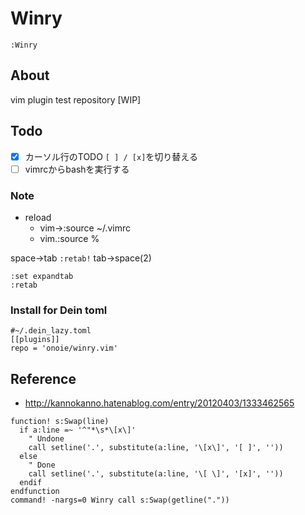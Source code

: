 # Winry
`:Winry`
## About
 vim plugin test repository [WIP]
## Todo
 * [x] カーソル行のTODO `[ ] / [x]`を切り替える
 * [ ] vimrcからbashを実行する
  
### Note
* reload
  * vim->:source ~/.vimrc
  * vim.:source %
  
space->tab
`:retab!`
tab->space(2)
```
:set expandtab
:retab
```
 
### Install for Dein toml
```
#~/.dein_lazy.toml
[[plugins]]
repo = 'onoie/winry.vim'
```
## Reference
* http://kannokanno.hatenablog.com/entry/20120403/1333462565
  
```
function! s:Swap(line)
  if a:line =~ '^"*\s*\[x\]'
    " Undone
    call setline('.', substitute(a:line, '\[x\]', '[ ]', ''))
  else
    " Done
    call setline('.', substitute(a:line, '\[ \]', '[x]', ''))
  endif
endfunction
command! -nargs=0 Winry call s:Swap(getline("."))
```
